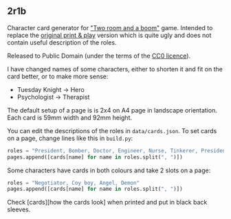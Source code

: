 ## 2r1b

Character card generator for ["Two room and a boom"][2r1b] game.
Intended to replace the [original print & play][PnP] version which is
quite ugly and does not contain useful description of the roles.

Released to Public Domain (under the terms of the [CC0 licence][CC0]).

I have changed names of some characters, either to shorten it and fit on
the card better, or to make more sense:

* Tuesday Knight -> Hero
* Psychologist -> Therapist

The default setup of a page is is 2x4 on A4 page in landscape
orientation. Each card is 59mm width and 92mm height.

You can edit the descriptions of the roles in `data/cards.json`.
To set cards on a page, change lines like this in `build.py`:

```python
roles = "President, Bomber, Doctor, Engineer, Nurse, Tinkerer, President's daughter, Martyr"
pages.append([cards[name] for name in roles.split(", ")])
```

Some characters have cards in both colours and take 2 slots on a page:

```python
roles = "Negotiator, Coy boy, Angel, Demon"
pages.append([cards[name] for name in roles.split(", ")])
```

Check [cards][how the cards look] when printed and put in black back sleeves.


[2r1b]: http://tuesdayknightgames.com/tworoomsandaboom/
[PnP]: http://tuesdayknightgames.com/downloads/2R1B%20Playset%20with%20Leaders_v4.zip
[CC0]: http://creativecommons.org/publicdomain/zero/1.0/
[cards]: https://github.com/MoMaT/2r1b/blob/master/printed_cards.jpg
